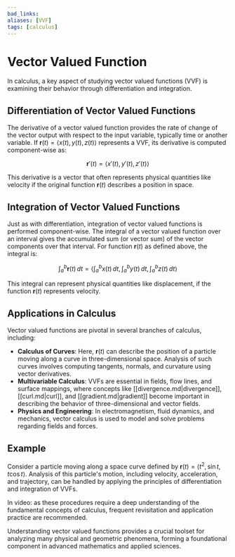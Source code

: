 ```yaml
---
bad_links: 
aliases: [VVF]
tags: [calculus]
---
```

# Vector Valued Function

In calculus, a key aspect of studying vector valued functions (VVF) is examining their behavior through differentiation and integration. 

## Differentiation of Vector Valued Functions

The derivative of a vector valued function provides the rate of change of the vector output with respect to the input variable, typically time or another variable. If $\mathbf{r}(t) = \langle x(t), y(t), z(t) \rangle$ represents a VVF, its derivative is computed component-wise as:

$$
\mathbf{r}'(t) = \langle x'(t), y'(t), z'(t) \rangle
$$

This derivative is a vector that often represents physical quantities like velocity if the original function $\mathbf{r}(t)$ describes a position in space.

## Integration of Vector Valued Functions

Just as with differentiation, integration of vector valued functions is performed component-wise. The integral of a vector valued function over an interval gives the accumulated sum (or vector sum) of the vector components over that interval. For function $\mathbf{r}(t)$ as defined above, the integral is:

$$
\int_a^b \mathbf{r}(t) \, dt = \left\langle \int_a^b x(t) \, dt, \int_a^b y(t) \, dt, \int_a^b z(t) \, dt \right\rangle
$$

This integral can represent physical quantities like displacement, if the function $\mathbf{r}(t)$ represents velocity.

## Applications in Calculus

Vector valued functions are pivotal in several branches of calculus, including:

- **Calculus of Curves**: Here, $\mathbf{r}(t)$ can describe the position of a particle moving along a curve in three-dimensional space. Analysis of such curves involves computing tangents, normals, and curvature using vector derivatives.
- **Multivariable Calculus**: VVFs are essential in fields, flow lines, and surface mappings, where concepts like [[divergence.md|divergence]], [[curl.md|curl]], and [[gradient.md|gradient]] become important in describing the behavior of three-dimensional and vector fields.
- **Physics and Engineering**: In electromagnetism, fluid dynamics, and mechanics, vector calculus is used to model and solve problems regarding fields and forces.

## Example

Consider a particle moving along a space curve defined by $\mathbf{r}(t) = \langle t^2, \sin t, t \cos t \rangle$. Analysis of this particle's motion, including velocity, acceleration, and trajectory, can be handled by applying the principles of differentiation and integration of VVFs.

In video: as these procedures require a deep understanding of the fundamental concepts of calculus, frequent revisitation and application practice are recommended.

Understanding vector valued functions provides a crucial toolset for analyzing many physical and geometric phenomena, forming a foundational component in advanced mathematics and applied sciences.